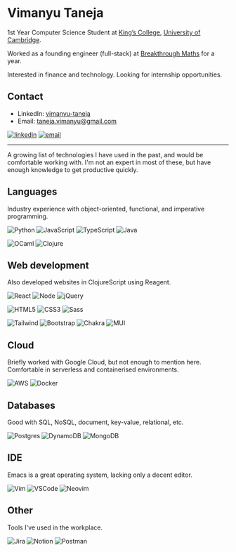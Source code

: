 # Vimanyu Taneja

1st Year Computer Science Student at [King’s College](https://www.kings.cam.ac.uk/), [University of Cambridge](https://www.cam.ac.uk/).

Worked as a founding engineer (full-stack) at [Breakthrough Maths](https://breakthroughmaths.com/) for a year.

Interested in finance and technology. Looking for internship opportunities.

## Contact

- LinkedIn: [vimanyu-taneja](https://www.linkedin.com/in/vimanyu-taneja/)
- Email: [taneja.vimanyu@gmail.com](mailto:taneja.vimanyu@gmail.com)

[![linkedin](https://img.shields.io/badge/linkedin-%230077B5.svg?&style=for-the-badge&logo=linkedin&logoColor=white)](https://www.linkedin.com/in/vimanyu-taneja/) [![email](https://img.shields.io/badge/Email%20-%2300599C.svg?&style=for-the-badge&logoColor=white&color=EA4335&logo=gmail)](mailto:taneja.vimanyu@gmail.com)

___

A growing list of technologies I have used in the past, and would be comfortable working with. I'm not an expert in most of these, but have enough knowledge to get productive quickly.

## Languages

Industry experience with object-oriented, functional, and imperative programming.

![Python](https://img.shields.io/badge/Python-3776AB?style=for-the-badge&logo=python&logoColor=white) ![JavaScript](https://img.shields.io/badge/JavaScript-323330?style=for-the-badge&logo=javascript&logoColor=white) ![TypeScript](https://img.shields.io/badge/TypeScript-007ACC?style=for-the-badge&logo=typescript&logoColor=white) ![Java](https://img.shields.io/badge/Java-ED8B00?style=for-the-badge&logo=openjdk&logoColor=white)

![OCaml](https://img.shields.io/badge/OCaml-EE6A19?style=for-the-badge&logo=ocaml&logoColor=white) ![Clojure](https://img.shields.io/badge/Clojure-239120?style=for-the-badge&logo=clojure&logoColor=white)

## Web development

Also developed websites in ClojureScript using Reagent.

![React](https://img.shields.io/badge/React-%230088CC.svg?style=for-the-badge&logo=react&logoColor=white) ![Node](https://img.shields.io/badge/Node-43853D?style=for-the-badge&logo=node.js&logoColor=white) ![jQuery](https://img.shields.io/badge/jQuery-%230769AD.svg?style=for-the-badge&logo=jquery&logoColor=white)

![HTML5](https://img.shields.io/badge/HTML5-%23E34F26.svg?style=for-the-badge&logo=html5&logoColor=white) ![CSS3](https://img.shields.io/badge/CSS3-%231572B6.svg?style=for-the-badge&logo=css3&logoColor=white) ![Sass](https://img.shields.io/badge/Sass-CC6699?style=for-the-badge&logo=sass&logoColor=white)

![Tailwind](https://img.shields.io/badge/Tailwind-%2338B2AC.svg?style=for-the-badge&logo=tailwind-css&logoColor=white) ![Bootstrap](https://img.shields.io/badge/Bootstrap-%23563D7C.svg?style=for-the-badge&logo=bootstrap&logoColor=white) ![Chakra](https://img.shields.io/badge/Chakra-%2338B2AC.svg?style=for-the-badge&logo=chakraui&logoColor=white) ![MUI](https://img.shields.io/badge/MUI-0081CB?style=for-the-badge&logo=mui&logoColor=white)

## Cloud

Briefly worked with Google Cloud, but not enough to mention here. Comfortable in serverless and containerised environments.

![AWS](https://img.shields.io/badge/AWS-%23FF6A00.svg?style=for-the-badge&logo=amazon-aws&logoColor=white) ![Docker](https://img.shields.io/badge/Docker-0081CB.svg?style=for-the-badge&logo=docker&logoColor=white)

## Databases

Good with SQL, NoSQL, document, key-value, relational, etc.

![Postgres](https://img.shields.io/badge/Postgres-%23316192.svg?style=for-the-badge&logo=postgresql&logoColor=white) ![DynamoDB](https://img.shields.io/badge/DynamoDB-4053D6?style=for-the-badge&logo=Amazon%20DynamoDB&logoColor=white) ![MongoDB](https://img.shields.io/badge/MongoDB-%234ea94b.svg?style=for-the-badge&logo=mongodb&logoColor=white)

## IDE

Emacs is a great operating system, lacking only a decent editor.

![Vim](https://img.shields.io/badge/Vim-%2311AB00.svg?&style=for-the-badge&logo=vim&logoColor=white) ![VSCode](https://img.shields.io/badge/VSCode-0078D4?style=for-the-badge&logo=visual%20studio%20code&logoColor=white) ![Neovim](https://img.shields.io/badge/Neovim-%2357A143.svg?&style=for-the-badge&logo=neovim&logoColor=white)

## Other

Tools I've used in the workplace.

![Jira](https://img.shields.io/badge/jira-%230A0FFF.svg?style=for-the-badge&logo=jira&logoColor=white) ![Notion](https://img.shields.io/badge/Notion-%23000000.svg?style=for-the-badge&logo=notion&logoColor=white) ![Postman](https://img.shields.io/badge/Postman-FF6C37?style=for-the-badge&logo=postman&logoColor=white)
